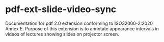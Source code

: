 # pdf-ext-slide-video-sync
Documentation for pdf 2.0 extension conforming to ISO32000-2:2020 Annex E. Purpose of this extension is to annotate appearance intervals in videos of lectures showing slides on projector screen.
